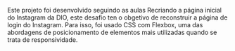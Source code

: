 Este projeto foi desenvolvido seguindo as aulas
Recriando a página inicial do Instagram da DIO, este  desafio ten o obgetivo  de reconstruir a página de login do Instagram. Para isso, foi usado  CSS com Flexbox, uma das abordagens de posicionamento de elementos mais utilizadas quando se trata de responsividade.
